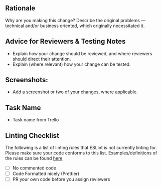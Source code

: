 ## Rationale

Why are you making this change? Describe the original problems — technical and/or business oriented, which originally necessitated it.

## Advice for Reviewers & Testing Notes

- Explain how your change should be reviewed, and where reviewers should direct their attention.
- Explain (where relevant) how your change can be tested.

## Screenshots:

- Add a screenshot or two of your changes, where applicable.

## Task Name

- Task name from Trello

## Linting Checklist

The following is a list of linting rules that ESLint is not currently linting for. Please make sure your code conforms to this list. Examples/definitions of the rules can be found [here](https://hireup.atlassian.net/wiki/pages/viewpageattachments.action?pageId=618037301&metadataLink=true&preview=/618037301/618168365/PR_Checklist.pdf)

- [ ] No commented code
- [ ] Code Formatted nicely (Prettier)
- [ ] PR your own code before you assign reviewers
